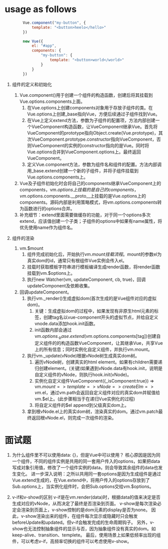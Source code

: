 # usage as follows
``` js
        Vue.component("my-button", {
            template: "<button>heelo</hello>"
        })

        new Vue({
            el: "#app",
            components: {
                "my-button": {
                    template: "<button>world</world>"
                }
            }
        })
```

1. 组件的定义和初始化
    1. Vue.component()用于创建一个组件的构造函数，创建后将其挂载到Vue.options.components上面。
        1. 在Vue.options上创建components对象用于存放子组件的类。在Vue.options上创建_base指向Vue，方便后续通过子组件找到Vue。
        2. 在Vue上定义extend方法，参数为子组件的配置项，方法内部创建一个VueComponent构造函数，让VueComponent继承Vue。首先将VueComponent的prototype指向Object.create(Vue.prototype)，其次VueComponent.prototype.constructor指向VueComponent，否则VueComponent的实例的constructor指向的是Vue。同时将Vue.options合并到VueComponent.options上。最终返回VueComponent。
        3. 定义Vue.component方法，参数为组件名和组件的配置。方法内部调用_base.extend创建一个新的子组件，并将子组件挂载到Vue.options.components上。
    2. Vue及子组件初始化时会将自己的components继承VueComponent上的components，vm.$options上挂载的是自己的components，vm.$options.components.__proto__上挂载的是Vue.options上的components。源码内部是利用策略模式，将vm.options.components转为函数进行的options合并。
    3. 补充细节：extend里面需要做缓存的功能，对于同一个options多次extend，应该值创建一个子类；子组件的options中如果有name属性，将优先使用name作为组件名。


2. 组件的渲染
    1. vm.$mount
        1. 组件完成初始化后，开始执行vm.$mount挂载流程。$mount的参数el为真实dom的id，通常只有根组件Vue实例会传入el。
        2. 挂载时获取模板字符串进行模板编译生成render函数，将render函数挂载到vm.$options上。
        3. 执行new Watcher(vm, updateComponent, cb, true)，回调updateComponent及依赖收集。
    2. 回调updateComponent。
        1. 执行vm._render()生成虚拟dom(首次生成的是Vue组件对应的虚拟dom)。
            1. 关键：生成虚拟dom的过程中，如果发现有非原生html元素的标签，创建tag名以vue-component开头的虚拟节点，并给自定义vnode.data添加hook.init函数。
            2. init函数内部会通过vm.$options._base.extend(vm.$options.components[tag])创建自定义组件的的构造函数VueComponent，让其继承Vue，共享Vue上的所有信息；同时实例化自定义组件，并执行vm.mount。
        2. 执行vm._update(vNode)根据vNode树生成真实dom树。
            1. 遍历vNode树，创建真实的html element。如果有children需要递归创建element。(关键)如果遇到vNode.data有hook.init，说明是自定义组件的vNode，则执行hook.init(vNode)。
            2. 实例化自定义组件VueComponent({_isComponent:true}) => vm.$mount => template => vNode => createElm => vm.$el，通过vm.path会返回自定义组件对应的真实dom并赋值给vm.$el上。(此步骤相当于在递归Vue实例化的过程)
            3. 将自定义组件的$el append到父级真实dom上。
        3. 拿到根vNode.el上的真实dom树，渲染真实的dom。通过vm.patch最终返回根vNode.el，则完成一次组件的渲染。

# 面试题
1. 为什么组件里不可以使用data: {}，但是Vue中可以使用？
   核心原因是因为同一个组件，不同的组件实例是共用的同一套用户传入的options，如果把data写成对象引用值，修改了一个组件实例的data，则会导致其余组件的data也发生变化。
   进一步深入说明：之所以共用同一套options是因为生成组件是通过Vue.extend生成的，在Vue.extend中，将用户传入的options存放到了Sub.options上，当实例化组件时，会把Sub.options交给vm.$options。

2. v-if和v-show的区别
    v-if是在vm.render(data)时，根据data的值来决定是否生成对应的vNode，从而决定了最终是否渲染到页面。
    v-show是每次渲染必定会渲染到页面上，v-show控制的是dom元素的display是否为none。
    因此，v-show渲染出来的组件，在组件每次显示或隐藏时只会触发beforeUpdate和updated。但v-if会触发完成的生命周期钩子。
    另外，v-show也无法控制抽象组件的显示与否，因为抽象组件没有真实的dom。如keep-alive、transition、templete。
    最后，使用场景上如果低频率出现的组件，可以考虑v-if，高频率切换的组件可以考虑使用v-show。